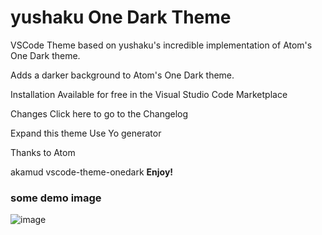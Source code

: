 # yushaku One Dark Theme
VSCode Theme based on yushaku's incredible implementation of Atom's One Dark theme.

Adds a darker background to Atom's One Dark theme.

Installation
Available for free in the Visual Studio Code Marketplace

Changes
Click here to go to the Changelog

Expand this theme
Use Yo generator

Thanks to
Atom

akamud vscode-theme-onedark
**Enjoy!**

### some demo image
![image](https://user-images.githubusercontent.com/72312124/182916581-29364d4d-9e94-4329-9416-86c83b36c929.png)
